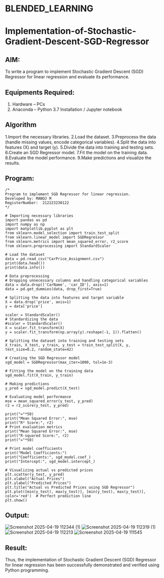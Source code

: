 # BLENDED_LEARNING
# Implementation-of-Stochastic-Gradient-Descent-SGD-Regressor

## AIM:
To write a program to implement Stochastic Gradient Descent (SGD) Regressor for linear regression and evaluate its performance.

## Equipments Required:
1. Hardware – PCs
2. Anaconda – Python 3.7 Installation / Jupyter notebook

## Algorithm
1.Import the necessary libraries.
2.Load the dataset.
3.Preprocess the data (handle missing values, encode categorical variables).
4.Split the data into features (X) and target (y).
5.Divide the data into training and testing sets. 6.Create an SGD Regressor model. 7.Fit the model on the training data. 8.Evaluate the model performance. 9.Make predictions and visualize the results.

## Program:
```
/*
Program to implement SGD Regressor for linear regression.
Developed by: MANOJ M
RegisterNumber:  212223230122
*/

# Importing necessary libraries
import pandas as pd
import numpy as np
import matplotlib.pyplot as plt
from sklearn.model_selection import train_test_split
from sklearn.linear_model import SGDRegressor
from sklearn.metrics import mean_squared_error, r2_score
from sklearn.preprocessing import StandardScaler

# Load the dataset
data = pd.read_csv("CarPrice_Assignment.csv")
print(data.head())
print(data.info())

# Data preprocessing
# Dropping unnecessary columns and handling categorical variables
data = data.drop(['CarName', 'car_ID'], axis=1)
data = pd.get_dummies(data, drop_first=True)

# Splitting the data into features and target variable
X = data.drop('price', axis=1)
y = data['price']

scaler = StandardScaler()
# Standardizing the data
#scaler = StandardScaler()
X = scaler.fit_transform(X)
y = scaler.fit_transform(np.array(y).reshape(-1, 1)).flatten()

# Splitting the dataset into training and testing sets
X_train, X_test, y_train, y_test = train_test_split(X, y, test_size=0.2, random_state=42)

# Creating the SGD Regressor model
sgd_model = SGDRegressor(max_iter=1000, tol=1e-3)

# Fitting the model on the training data
sgd_model.fit(X_train, y_train)

# Making predictions
y_pred = sgd_model.predict(X_test)

# Evaluating model performance
mse = mean_squared_error(y_test, y_pred)
r2 = r2_score(y_test, y_pred)

print("="*50)
print("Mean Squared Error:", mse)
print("R² Score:", r2)
# Print evaluation metrics
print("Mean Squared Error:", mse)
print("R-squared Score:", r2)
print("="*50)

# Print model coefficients
print("Model Coefficients:")
print("Coefficients:", sgd_model.coef_)
print("Intercept:", sgd_model.intercept_)

# Visualizing actual vs predicted prices
plt.scatter(y_test, y_pred)
plt.xlabel("Actual Prices")
plt.ylabel("Predicted Prices")
plt.title("Actual vs Predicted Prices using SGD Regressor")
plt.plot([min(y_test), max(y_test)], [min(y_test), max(y_test)], color='red')  # Perfect prediction line
plt.show()
```

## Output:
![Screenshot 2025-04-19 112344 (1)](https://github.com/user-attachments/assets/e8f0368f-981b-4bd3-b4c3-d84382c20717)
![Screenshot 2025-04-19 112319 (1)](https://github.com/user-attachments/assets/1975ee05-744a-428b-b1e9-3e15230fd6ed)
![Screenshot 2025-04-19 112213](https://github.com/user-attachments/assets/0a381708-4708-41b9-9c91-c5bf6517c640)
![Screenshot 2025-04-19 111545](https://github.com/user-attachments/assets/d73f04f9-3e32-4453-ba8a-4343004c921c)



## Result:
Thus, the implementation of Stochastic Gradient Descent (SGD) Regressor for linear regression has been successfully demonstrated and verified using Python programming.
